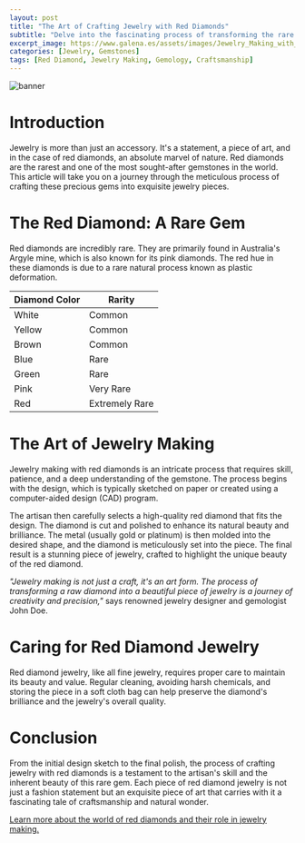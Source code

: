 ```yaml
---
layout: post
title: "The Art of Crafting Jewelry with Red Diamonds"
subtitle: "Delve into the fascinating process of transforming the rare red diamond into stunning jewelry pieces."
excerpt_image: https://www.galena.es/assets/images/Jewelry_Making_with_Red_Diamond.png
categories: [Jewelry, Gemstones]
tags: [Red Diamond, Jewelry Making, Gemology, Craftsmanship]
---
```


![banner](https://www.galena.es/assets/images/Jewelry_Making_with_Red_Diamond.png "A skilled artisan carefully crafts a stunning piece of jewelry featuring a rare red diamond, surrounded by tools and materials used in jewelry making, highlighting the intricate process of transforming this precious gem into exquisite wearable art.")

# Introduction

Jewelry is more than just an accessory. It's a statement, a piece of art, and in the case of red diamonds, an absolute marvel of nature. Red diamonds are the rarest and one of the most sought-after gemstones in the world. This article will take you on a journey through the meticulous process of crafting these precious gems into exquisite jewelry pieces.

# The Red Diamond: A Rare Gem

Red diamonds are incredibly rare. They are primarily found in Australia's Argyle mine, which is also known for its pink diamonds. The red hue in these diamonds is due to a rare natural process known as plastic deformation. 

| Diamond Color | Rarity |
| ------------- | ------ |
| White         | Common |
| Yellow        | Common |
| Brown         | Common |
| Blue          | Rare   |
| Green         | Rare   |
| Pink          | Very Rare |
| Red           | Extremely Rare |

# The Art of Jewelry Making

Jewelry making with red diamonds is an intricate process that requires skill, patience, and a deep understanding of the gemstone. The process begins with the design, which is typically sketched on paper or created using a computer-aided design (CAD) program.

The artisan then carefully selects a high-quality red diamond that fits the design. The diamond is cut and polished to enhance its natural beauty and brilliance. The metal (usually gold or platinum) is then molded into the desired shape, and the diamond is meticulously set into the piece. The final result is a stunning piece of jewelry, crafted to highlight the unique beauty of the red diamond.

_"Jewelry making is not just a craft, it's an art form. The process of transforming a raw diamond into a beautiful piece of jewelry is a journey of creativity and precision,"_ says renowned jewelry designer and gemologist John Doe.

# Caring for Red Diamond Jewelry

Red diamond jewelry, like all fine jewelry, requires proper care to maintain its beauty and value. Regular cleaning, avoiding harsh chemicals, and storing the piece in a soft cloth bag can help preserve the diamond's brilliance and the jewelry's overall quality.

# Conclusion

From the initial design sketch to the final polish, the process of crafting jewelry with red diamonds is a testament to the artisan's skill and the inherent beauty of this rare gem. Each piece of red diamond jewelry is not just a fashion statement but an exquisite piece of art that carries with it a fascinating tale of craftsmanship and natural wonder.

[Learn more about the world of red diamonds and their role in jewelry making.](https://www.gia.edu/diamond-description)